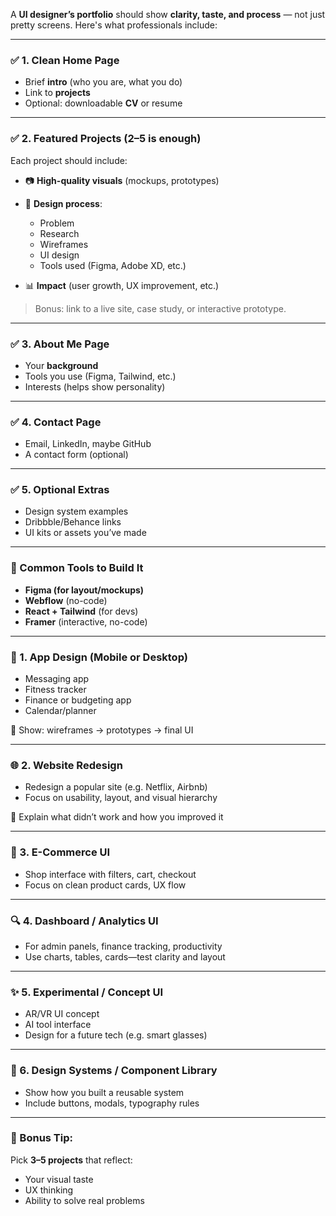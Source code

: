 A **UI designer’s portfolio** should show **clarity, taste, and process** — not just pretty screens. Here's what professionals include:

---

### ✅ **1. Clean Home Page**

* Brief **intro** (who you are, what you do)
* Link to **projects**
* Optional: downloadable **CV** or resume

---

### ✅ **2. Featured Projects (2–5 is enough)**

Each project should include:

* 📷 **High-quality visuals** (mockups, prototypes)
* 🧠 **Design process**:

  * Problem
  * Research
  * Wireframes
  * UI design
  * Tools used (Figma, Adobe XD, etc.)
* 📊 **Impact** (user growth, UX improvement, etc.)

> Bonus: link to a live site, case study, or interactive prototype.

---

### ✅ **3. About Me Page**

* Your **background**
* Tools you use (Figma, Tailwind, etc.)
* Interests (helps show personality)

---

### ✅ **4. Contact Page**

* Email, LinkedIn, maybe GitHub
* A contact form (optional)

---

### ✅ **5. Optional Extras**

* Design system examples
* Dribbble/Behance links
* UI kits or assets you’ve made

---

### 🧰 Common Tools to Build It

* **Figma (for layout/mockups)**
* **Webflow** (no-code)
* **React + Tailwind** (for devs)
* **Framer** (interactive, no-code)

---

### 🧩 1. **App Design (Mobile or Desktop)**

* Messaging app
* Fitness tracker
* Finance or budgeting app
* Calendar/planner

📝 Show: wireframes → prototypes → final UI

---

### 🌐 2. **Website Redesign**

* Redesign a popular site (e.g. Netflix, Airbnb)
* Focus on usability, layout, and visual hierarchy

📝 Explain what didn’t work and how you improved it

---

### 🛒 3. **E-Commerce UI**

* Shop interface with filters, cart, checkout
* Focus on clean product cards, UX flow

---

### 🔍 4. **Dashboard / Analytics UI**

* For admin panels, finance tracking, productivity
* Use charts, tables, cards—test clarity and layout

---

### ✨ 5. **Experimental / Concept UI**

* AR/VR UI concept
* AI tool interface
* Design for a future tech (e.g. smart glasses)

---

### 📱 6. **Design Systems / Component Library**

* Show how you built a reusable system
* Include buttons, modals, typography rules

---

### 💼 Bonus Tip:

Pick **3–5 projects** that reflect:

* Your visual taste
* UX thinking
* Ability to solve real problems